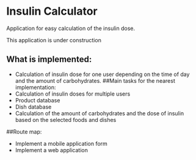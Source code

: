 # Insulin Calculator
Application for easy calculation of the insulin dose.

This application is under construction
## What is implemented:
* Calculation of insulin dose for one user depending on the time of day and the amount of carbohydrates.
##Main tasks for the nearest implementation:
* Calculation of insulin doses for multiple users
* Product database
* Dish database
* Calculation of the amount of carbohydrates and the dose of insulin based on the selected foods and dishes

##Route map:
* Implement a mobile application form
* Implement a web application